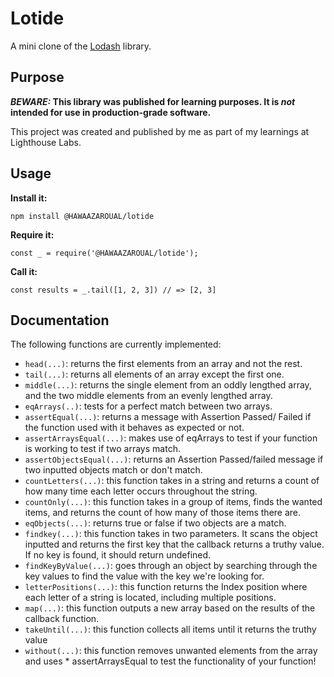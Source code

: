 # Lotide

A mini clone of the [Lodash](https://lodash.com) library.

## Purpose

**_BEWARE:_ This library was published for learning purposes. It is _not_ intended for use in production-grade software.**

This project was created and published by me as part of my learnings at Lighthouse Labs. 

## Usage

**Install it:**

`npm install @HAWAAZAROUAL/lotide`

**Require it:**

`const _ = require('@HAWAAZAROUAL/lotide');`

**Call it:**

`const results = _.tail([1, 2, 3]) // => [2, 3]`

## Documentation

The following functions are currently implemented:

* `head(...)`: returns the first elements from an array and not the rest.
* `tail(...)`: returns all elements of an array except the first one.
* `middle(...)`: returns the single element from an oddly lengthed array, and the two middle elements from an evenly lengthed array.
* `eqArrays(..)`: tests for a perfect match between two arrays.
* `assertEqual(...)`: returns a message with Assertion Passed/ Failed if the function used with it behaves as expected or not.
* `assertArraysEqual(...)`: makes use of eqArrays to test if your function is working to test if two arrays match.
* `assertObjectsEqual(...)`: returns an Assertion Passed/failed message if two inputted objects match or don't match.
* `countLetters(...)`: this function takes in a string and returns a count of how many time each letter occurs throughout the string.
* `countOnly(...)`: this function takes in a group of items, finds the wanted items, and returns the count of how many of those items there are.
* `eqObjects(...)`: returns true or false if two objects are a match.
* `findkey(...)`: this function takes in two parameters. It scans the object inputted and returns the first key that the callback returns a truthy value. If no key is found, it should return undefined.
* `findKeyByValue(...)`: goes through an object by searching through the key values to find the value with the key we're looking for.
* `letterPositions(...)`: this function returns the Index position where each letter of a string is located, including multiple positions.
* `map(...)`: this function outputs a new array based on the results of the callback function.
* `takeUntil(...)`: this function collects all items until it returns the truthy value
* `without(...)`: this function removes unwanted elements from the array and uses * assertArraysEqual to test the functionality of your function!